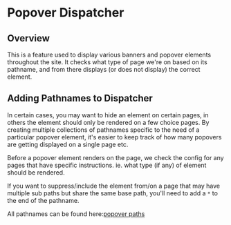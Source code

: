# Popover Dispatcher

## Overview

This is a feature used to display various banners and popover elements throughout the site. It checks what type of page we're on based on its pathname, and from there displays (or does not display) the correct element.

## Adding Pathnames to Dispatcher

In certain cases, you may want to hide an element on certain pages, in others the element should only be rendered on a few choice pages. By creating multiple collections of pathnames specific to the need of a particular popover element, it's easier to keep track of how many popovers are getting displayed on a single page etc.

Before a popover element renders on the page, we check the config for any pages that have specific instructions. ie. what type (if any) of element should be rendered.

If you want to suppress/include the element from/on a page that may have multiple sub paths but share the same base path, you'll need to add a `*` to the end of the pathname.

All pathnames can be found here:[popover paths](https://github.com/DoSomething/phoenix-next/blob/master/resources/assets/components/utilities/PopoverDispatcher/config.js)
